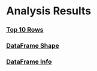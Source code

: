 
# Analysis Results

### [Top 10 Rows](https://github.com/pywen1004/SA2_ARAGO-SANTIAGO/blob/d318c2860b625ff4fa7f39c5f1e6eaff59312f17/top_10_rows_output.md)
### [DataFrame Shape](https://github.com/pywen1004/SA2_ARAGO-SANTIAGO/blob/d318c2860b625ff4fa7f39c5f1e6eaff59312f17/amazon_df_shape.md)
### [DataFrame Info](https://github.com/pywen1004/SA2_ARAGO-SANTIAGO/blob/d318c2860b625ff4fa7f39c5f1e6eaff59312f17/dataset_info.md)
